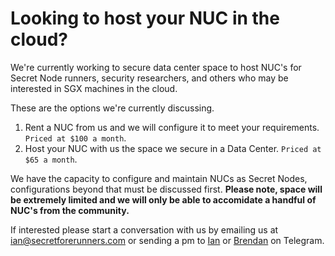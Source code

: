 # Looking to host your NUC in the cloud?

We're currently working to secure data center space to host NUC's for Secret Node runners, security researchers, and others who may be interested in SGX machines in the cloud.

These are the options we're currently discussing.

1. Rent a NUC from us and we will configure it to meet your requirements. `Priced at $100 a month`.
2. Host your NUC with us the space we secure in a Data Center. `Priced at $65 a month`.

We have the capacity to configure and maintain NUCs as Secret Nodes, configurations beyond that must be discussed first.
**Please note, space will be extremely limited and we will only be able to accomidate a handful of NUC's from the community.**

If interested please start a conversation with us by emailing us at ian@secretforerunners.com or sending a pm to [Ian](https://t.me/moonstash) or [Brendan](https://t.me/BrendanKitt) on Telegram.